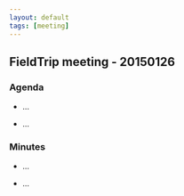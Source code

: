 ```yaml
---
layout: default
tags: [meeting]
---
```


## FieldTrip meeting - 20150126 

### Agenda

*  ...

*  ...

### Minutes

*  ...

*  ...


